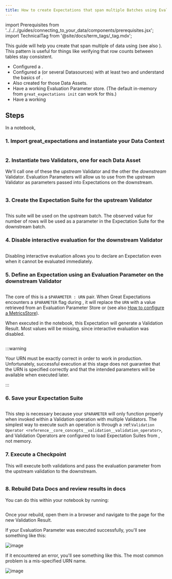```yaml
---
title: How to create Expectations that span multiple Batches using Evaluation Parameters
---
```


import Prerequisites from '../../../guides/connecting_to_your_data/components/prerequisites.jsx';
import TechnicalTag from '@site/docs/term_tags/_tag.mdx';

This guide will help you create <TechnicalTag tag="expectation" text="Expectations" /> that span multiple <TechnicalTag tag="batch" text="Batches" /> of data using <TechnicalTag tag="evaluation_parameter" text="Evaluation Parameters" /> (see also <TechnicalTag tag="evaluation_parameter_store" text="Evaluation Parameter Stores" />). This pattern is useful for things like verifying that row counts between tables stay consistent.

<Prerequisites>

- Configured a <TechnicalTag tag="data_context" text="Data Context" />.
- Configured a <TechnicalTag tag="datasource" text="Datasource" /> (or several Datasources) with at least two <TechnicalTag tag="data_asset" text="Data Assets" /> and understand the basics of <TechnicalTag tag="batch_request" text="Batch Requests" />.
- Also created <TechnicalTag tag="expectation_suite" text="Expectations Suites" /> for those Data Assets.
- Have a working Evaluation Parameter store. (The default in-memory <TechnicalTag tag="store" text="Store" /> from ``great_expectations init`` can work for this.)
- Have a working <TechnicalTag tag="checkpoint" text="Checkpoint" />

</Prerequisites>

## Steps

In a notebook,

### 1. Import great_expectations and instantiate your Data Context

```python name="tests/integration/docusaurus/expectations/advanced/how_to_create_expectations_that_span_multiple_batches_using_evaluation_parameters.py get_context"
```

### 2. Instantiate two Validators, one for each Data Asset

We'll call one of these <TechnicalTag tag="validator" text="Validators" /> the *upstream* Validator and the other the *downstream* Validator. Evaluation Parameters will allow us to use <TechnicalTag tag="validation_result" text="Validation Results" /> from the upstream Validator as parameters passed into Expectations on the downstream.


 ```python name="tests/integration/docusaurus/expectations/advanced/how_to_create_expectations_that_span_multiple_batches_using_evaluation_parameters.py get validators"
```

### 3. Create the Expectation Suite for the upstream Validator

```python name="tests/integration/docusaurus/expectations/advanced/how_to_create_expectations_that_span_multiple_batches_using_evaluation_parameters.py create upstream_expectation_suite"
```

This suite will be used on the upstream batch. The observed value for number of rows will be used as a parameter in the Expectation Suite for the downstream batch.

### 4. Disable interactive evaluation for the downstream Validator

```python name="tests/integration/docusaurus/expectations/advanced/how_to_create_expectations_that_span_multiple_batches_using_evaluation_parameters.py disable interactive_evaluation"
```

Disabling interactive evaluation allows you to declare an Expectation even when it cannot be evaluated immediately.

### 5. Define an Expectation using an Evaluation Parameter on the downstream Validator

```python name="tests/integration/docusaurus/expectations/advanced/how_to_create_expectations_that_span_multiple_batches_using_evaluation_parameters.py add expectation with evaluation parameter"
```

The core of this is a ``$PARAMETER : URN`` pair. When Great Expectations encounters a ``$PARAMETER`` flag during <TechnicalTag tag="validation" text="Validation" />, it will replace the ``URN`` with a value retrieved from an Evaluation Parameter Store or <TechnicalTag tag="metric_store" text="Metrics Store" /> (see also [How to configure a MetricsStore](../../../guides/setup/configuring_metadata_stores/how_to_configure_a_metricsstore.md)).

When executed in the notebook, this Expectation will generate a Validation Result. Most values will be missing, since interactive evaluation was disabled.

```python name="tests/integration/docusaurus/expectations/advanced/how_to_create_expectations_that_span_multiple_batches_using_evaluation_parameters.py expected_validation_result"
 ```

:::warning

Your URN must be exactly correct in order to work in production. Unfortunately, successful execution at this stage does not guarantee that the URN is specified correctly and that the intended parameters will be available when executed later.

:::

### 6. Save your Expectation Suite

 ```python name="tests/integration/docusaurus/expectations/advanced/how_to_create_expectations_that_span_multiple_batches_using_evaluation_parameters.py save downstream_expectation_suite"
 ```

This step is necessary because your ``$PARAMETER`` will only function properly when invoked within a Validation operation with multiple Validators. The simplest way to execute such an operation is through a :ref:`Validation Operator <reference__core_concepts__validation__validation_operator>`, and Validation Operators are configured to load Expectation Suites from <TechnicalTag tag="expectation_store" text="Expectation Stores" />, not memory.

### 7. Execute a Checkpoint

This will execute both validations and pass the evaluation parameter from the upstream validation to the downstream.

```python name="tests/integration/docusaurus/expectations/advanced/how_to_create_expectations_that_span_multiple_batches_using_evaluation_parameters.py run checkpoint"
```

### 8. Rebuild Data Docs and review results in docs

You can do this within your notebook by running:

```python name="tests/integration/docusaurus/expectations/advanced/how_to_create_expectations_that_span_multiple_batches_using_evaluation_parameters.py build data docs"
```

Once your <TechnicalTag tag="data_docs" text="Data Docs" /> rebuild, open them in a browser and navigate to the page for the new Validation Result.

If your Evaluation Parameter was executed successfully, you'll see something like this:

![image](../../../images/evaluation_parameter_success.png)

If it encountered an error, you'll see something like this. The most common problem is a mis-specified URN name.

![image](../../../images/evaluation_parameter_error.png)


